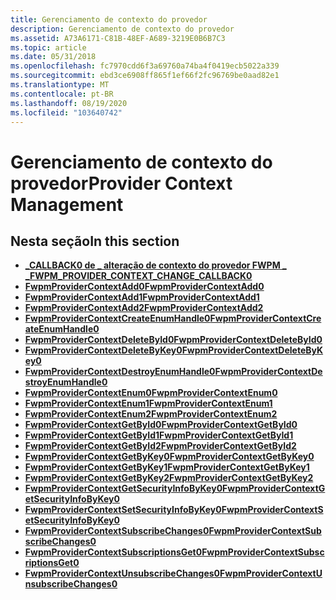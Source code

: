 ```yaml
---
title: Gerenciamento de contexto do provedor
description: Gerenciamento de contexto do provedor
ms.assetid: A73A6171-C81B-48EF-A689-3219E0B6B7C3
ms.topic: article
ms.date: 05/31/2018
ms.openlocfilehash: fc7970cdd6f3a69760a74ba4f0419ecb5022a339
ms.sourcegitcommit: ebd3ce6908ff865f1ef66f2fc96769be0aad82e1
ms.translationtype: MT
ms.contentlocale: pt-BR
ms.lasthandoff: 08/19/2020
ms.locfileid: "103640742"
---
```

# <a name="provider-context-management"></a><span data-ttu-id="598f9-103">Gerenciamento de contexto do provedor</span><span class="sxs-lookup"><span data-stu-id="598f9-103">Provider Context Management</span></span>

## <a name="in-this-section"></a><span data-ttu-id="598f9-104">Nesta seção</span><span class="sxs-lookup"><span data-stu-id="598f9-104">In this section</span></span>

-   [<span data-ttu-id="598f9-105">**\_CALLBACK0 de \_ alteração de contexto do provedor FWPM \_ \_**</span><span class="sxs-lookup"><span data-stu-id="598f9-105">**FWPM\_PROVIDER\_CONTEXT\_CHANGE\_CALLBACK0**</span></span>](/windows/win32/api/fwpmu/nc-fwpmu-fwpm_provider_context_change_callback0)
-   [<span data-ttu-id="598f9-106">**FwpmProviderContextAdd0**</span><span class="sxs-lookup"><span data-stu-id="598f9-106">**FwpmProviderContextAdd0**</span></span>](/windows/desktop/api/Fwpmu/nf-fwpmu-fwpmprovidercontextadd0)
-   [<span data-ttu-id="598f9-107">**FwpmProviderContextAdd1**</span><span class="sxs-lookup"><span data-stu-id="598f9-107">**FwpmProviderContextAdd1**</span></span>](/windows/desktop/api/Fwpmu/nf-fwpmu-fwpmprovidercontextadd1)
-   [<span data-ttu-id="598f9-108">**FwpmProviderContextAdd2**</span><span class="sxs-lookup"><span data-stu-id="598f9-108">**FwpmProviderContextAdd2**</span></span>](/windows/desktop/api/fwpmu/nf-fwpmu-fwpmprovidercontextadd2)
-   [<span data-ttu-id="598f9-109">**FwpmProviderContextCreateEnumHandle0**</span><span class="sxs-lookup"><span data-stu-id="598f9-109">**FwpmProviderContextCreateEnumHandle0**</span></span>](/windows/desktop/api/Fwpmu/nf-fwpmu-fwpmprovidercontextcreateenumhandle0)
-   [<span data-ttu-id="598f9-110">**FwpmProviderContextDeleteById0**</span><span class="sxs-lookup"><span data-stu-id="598f9-110">**FwpmProviderContextDeleteById0**</span></span>](/windows/desktop/api/Fwpmu/nf-fwpmu-fwpmprovidercontextdeletebyid0)
-   [<span data-ttu-id="598f9-111">**FwpmProviderContextDeleteByKey0**</span><span class="sxs-lookup"><span data-stu-id="598f9-111">**FwpmProviderContextDeleteByKey0**</span></span>](/windows/desktop/api/Fwpmu/nf-fwpmu-fwpmprovidercontextdeletebykey0)
-   [<span data-ttu-id="598f9-112">**FwpmProviderContextDestroyEnumHandle0**</span><span class="sxs-lookup"><span data-stu-id="598f9-112">**FwpmProviderContextDestroyEnumHandle0**</span></span>](/windows/desktop/api/Fwpmu/nf-fwpmu-fwpmprovidercontextdestroyenumhandle0)
-   [<span data-ttu-id="598f9-113">**FwpmProviderContextEnum0**</span><span class="sxs-lookup"><span data-stu-id="598f9-113">**FwpmProviderContextEnum0**</span></span>](/windows/desktop/api/Fwpmu/nf-fwpmu-fwpmprovidercontextenum0)
-   [<span data-ttu-id="598f9-114">**FwpmProviderContextEnum1**</span><span class="sxs-lookup"><span data-stu-id="598f9-114">**FwpmProviderContextEnum1**</span></span>](/windows/desktop/api/Fwpmu/nf-fwpmu-fwpmprovidercontextenum1)
-   [<span data-ttu-id="598f9-115">**FwpmProviderContextEnum2**</span><span class="sxs-lookup"><span data-stu-id="598f9-115">**FwpmProviderContextEnum2**</span></span>](/windows/desktop/api/fwpmu/nf-fwpmu-fwpmprovidercontextenum2)
-   [<span data-ttu-id="598f9-116">**FwpmProviderContextGetById0**</span><span class="sxs-lookup"><span data-stu-id="598f9-116">**FwpmProviderContextGetById0**</span></span>](/windows/desktop/api/Fwpmu/nf-fwpmu-fwpmprovidercontextgetbyid0)
-   [<span data-ttu-id="598f9-117">**FwpmProviderContextGetById1**</span><span class="sxs-lookup"><span data-stu-id="598f9-117">**FwpmProviderContextGetById1**</span></span>](/windows/desktop/api/Fwpmu/nf-fwpmu-fwpmprovidercontextgetbyid1)
-   [<span data-ttu-id="598f9-118">**FwpmProviderContextGetById2**</span><span class="sxs-lookup"><span data-stu-id="598f9-118">**FwpmProviderContextGetById2**</span></span>](/windows/desktop/api/fwpmu/nf-fwpmu-fwpmprovidercontextgetbyid2)
-   [<span data-ttu-id="598f9-119">**FwpmProviderContextGetByKey0**</span><span class="sxs-lookup"><span data-stu-id="598f9-119">**FwpmProviderContextGetByKey0**</span></span>](/windows/desktop/api/Fwpmu/nf-fwpmu-fwpmprovidercontextgetbykey0)
-   [<span data-ttu-id="598f9-120">**FwpmProviderContextGetByKey1**</span><span class="sxs-lookup"><span data-stu-id="598f9-120">**FwpmProviderContextGetByKey1**</span></span>](/windows/desktop/api/Fwpmu/nf-fwpmu-fwpmprovidercontextgetbykey1)
-   [<span data-ttu-id="598f9-121">**FwpmProviderContextGetByKey2**</span><span class="sxs-lookup"><span data-stu-id="598f9-121">**FwpmProviderContextGetByKey2**</span></span>](/windows/desktop/api/Fwpmu/nf-fwpmu-fwpmprovidercontextgetbykey2)
-   [<span data-ttu-id="598f9-122">**FwpmProviderContextGetSecurityInfoByKey0**</span><span class="sxs-lookup"><span data-stu-id="598f9-122">**FwpmProviderContextGetSecurityInfoByKey0**</span></span>](/windows/desktop/api/Fwpmu/nf-fwpmu-fwpmprovidercontextgetsecurityinfobykey0)
-   [<span data-ttu-id="598f9-123">**FwpmProviderContextSetSecurityInfoByKey0**</span><span class="sxs-lookup"><span data-stu-id="598f9-123">**FwpmProviderContextSetSecurityInfoByKey0**</span></span>](/windows/desktop/api/Fwpmu/nf-fwpmu-fwpmprovidercontextsetsecurityinfobykey0)
-   [<span data-ttu-id="598f9-124">**FwpmProviderContextSubscribeChanges0**</span><span class="sxs-lookup"><span data-stu-id="598f9-124">**FwpmProviderContextSubscribeChanges0**</span></span>](/windows/desktop/api/Fwpmu/nf-fwpmu-fwpmprovidercontextsubscribechanges0)
-   [<span data-ttu-id="598f9-125">**FwpmProviderContextSubscriptionsGet0**</span><span class="sxs-lookup"><span data-stu-id="598f9-125">**FwpmProviderContextSubscriptionsGet0**</span></span>](/windows/desktop/api/Fwpmu/nf-fwpmu-fwpmprovidercontextsubscriptionsget0)
-   [<span data-ttu-id="598f9-126">**FwpmProviderContextUnsubscribeChanges0**</span><span class="sxs-lookup"><span data-stu-id="598f9-126">**FwpmProviderContextUnsubscribeChanges0**</span></span>](/windows/desktop/api/Fwpmu/nf-fwpmu-fwpmprovidercontextunsubscribechanges0)

 

 
